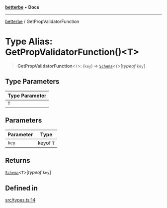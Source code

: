 [**betterbe**](../README.md) • **Docs**

---

[betterbe](../README.md) / GetPropValidatorFunction

# Type Alias: GetPropValidatorFunction()\<T\>

> **GetPropValidatorFunction**\<`T`\>: (`key`) => [`Schema`](Schema.md)\<`T`\>\[_typeof_ `key`\]

## Type Parameters

| Type Parameter |
| -------------- |
| `T`            |

## Parameters

| Parameter | Type      |
| --------- | --------- |
| `key`     | keyof `T` |

## Returns

[`Schema`](Schema.md)\<`T`\>\[_typeof_ `key`\]

## Defined in

[src/types.ts:14](https://github.com/ericvera/betterbe/blob/main/src/types.ts#L14)

